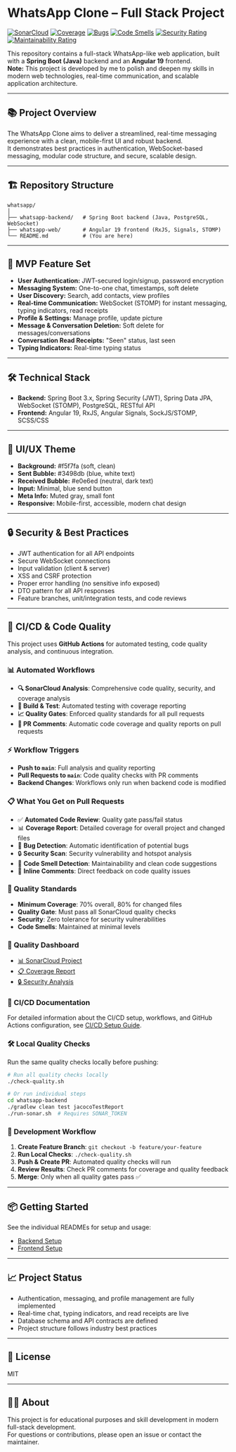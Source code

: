 # WhatsApp Clone – Full Stack Project

[![SonarCloud](https://sonarcloud.io/api/project_badges/measure?project=ahmedmirza994_whatsapp&metric=alert_status)](https://sonarcloud.io/summary/new_code?id=ahmedmirza994_whatsapp)
[![Coverage](https://sonarcloud.io/api/project_badges/measure?project=ahmedmirza994_whatsapp&metric=coverage)](https://sonarcloud.io/summary/new_code?id=ahmedmirza994_whatsapp)
[![Bugs](https://sonarcloud.io/api/project_badges/measure?project=ahmedmirza994_whatsapp&metric=bugs)](https://sonarcloud.io/summary/new_code?id=ahmedmirza994_whatsapp)
[![Code Smells](https://sonarcloud.io/api/project_badges/measure?project=ahmedmirza994_whatsapp&metric=code_smells)](https://sonarcloud.io/summary/new_code?id=ahmedmirza994_whatsapp)
[![Security Rating](https://sonarcloud.io/api/project_badges/measure?project=ahmedmirza994_whatsapp&metric=security_rating)](https://sonarcloud.io/summary/new_code?id=ahmedmirza994_whatsapp)
[![Maintainability Rating](https://sonarcloud.io/api/project_badges/measure?project=ahmedmirza994_whatsapp&metric=sqale_rating)](https://sonarcloud.io/summary/new_code?id=ahmedmirza994_whatsapp)

This repository contains a full-stack WhatsApp-like web application, built with a **Spring Boot (Java)** backend and an **Angular 19** frontend.  
**Note:** This project is developed by me to polish and deepen my skills in modern web technologies, real-time communication, and scalable application architecture.

---

## 📚 Project Overview

The WhatsApp Clone aims to deliver a streamlined, real-time messaging experience with a clean, mobile-first UI and robust backend.  
It demonstrates best practices in authentication, WebSocket-based messaging, modular code structure, and secure, scalable design.

---

## 🏗️ Repository Structure

```
whatsapp/
│
├── whatsapp-backend/   # Spring Boot backend (Java, PostgreSQL, WebSocket)
├── whatsapp-web/       # Angular 19 frontend (RxJS, Signals, STOMP)
└── README.md           # (You are here)
```

---

## 🚀 MVP Feature Set

-   **User Authentication:** JWT-secured login/signup, password encryption
-   **Messaging System:** One-to-one chat, timestamps, soft delete
-   **User Discovery:** Search, add contacts, view profiles
-   **Real-time Communication:** WebSocket (STOMP) for instant messaging, typing indicators, read receipts
-   **Profile & Settings:** Manage profile, update picture
-   **Message & Conversation Deletion:** Soft delete for messages/conversations
-   **Conversation Read Receipts:** "Seen" status, last seen
-   **Typing Indicators:** Real-time typing status

---

## 🛠️ Technical Stack

-   **Backend:** Spring Boot 3.x, Spring Security (JWT), Spring Data JPA, WebSocket (STOMP), PostgreSQL, RESTful API
-   **Frontend:** Angular 19, RxJS, Angular Signals, SockJS/STOMP, SCSS/CSS

---

## 🎨 UI/UX Theme

-   **Background:** #f5f7fa (soft, clean)
-   **Sent Bubble:** #3498db (blue, white text)
-   **Received Bubble:** #e0e6ed (neutral, dark text)
-   **Input:** Minimal, blue send button
-   **Meta Info:** Muted gray, small font
-   **Responsive:** Mobile-first, accessible, modern chat design

---

## 🔒 Security & Best Practices

-   JWT authentication for all API endpoints
-   Secure WebSocket connections
-   Input validation (client & server)
-   XSS and CSRF protection
-   Proper error handling (no sensitive info exposed)
-   DTO pattern for all API responses
-   Feature branches, unit/integration tests, and code reviews

---

## 🚀 CI/CD & Code Quality

This project uses **GitHub Actions** for automated testing, code quality analysis, and continuous integration.

### 📊 Automated Workflows

-   **🔍 SonarCloud Analysis**: Comprehensive code quality, security, and coverage analysis
-   **🧪 Build & Test**: Automated testing with coverage reporting
-   **📈 Quality Gates**: Enforced quality standards for all pull requests
-   **💬 PR Comments**: Automatic code coverage and quality reports on pull requests

### ⚡ Workflow Triggers

-   **Push to `main`**: Full analysis and quality reporting
-   **Pull Requests to `main`**: Code quality checks with PR comments
-   **Backend Changes**: Workflows only run when backend code is modified

### 📋 What You Get on Pull Requests

-   ✅ **Automated Code Review**: Quality gate pass/fail status
-   📊 **Coverage Report**: Detailed coverage for overall project and changed files
-   🐛 **Bug Detection**: Automatic identification of potential bugs
-   🔒 **Security Scan**: Security vulnerability and hotspot analysis
-   👃 **Code Smell Detection**: Maintainability and clean code suggestions
-   💬 **Inline Comments**: Direct feedback on code quality issues

### 🎯 Quality Standards

-   **Minimum Coverage**: 70% overall, 80% for changed files
-   **Quality Gate**: Must pass all SonarCloud quality checks
-   **Security**: Zero tolerance for security vulnerabilities
-   **Code Smells**: Maintained at minimal levels

### 🔗 Quality Dashboard

-   [📊 SonarCloud Project](https://sonarcloud.io/project/overview?id=ahmedmirza994_whatsapp)
-   [📋 Coverage Report](https://sonarcloud.io/component_measures?id=ahmedmirza994_whatsapp&metric=coverage)
-   [🔒 Security Analysis](https://sonarcloud.io/project/security_hotspots?id=ahmedmirza994_whatsapp)

### 📁 CI/CD Documentation

For detailed information about the CI/CD setup, workflows, and GitHub Actions configuration, see [CI/CD Setup Guide](.github/CI-CD-SETUP.md).

### 🛠️ Local Quality Checks

Run the same quality checks locally before pushing:

```bash
# Run all quality checks locally
./check-quality.sh

# Or run individual steps
cd whatsapp-backend
./gradlew clean test jacocoTestReport
./run-sonar.sh  # Requires SONAR_TOKEN
```

### 🔄 Development Workflow

1. **Create Feature Branch**: `git checkout -b feature/your-feature`
2. **Run Local Checks**: `./check-quality.sh`
3. **Push & Create PR**: Automated quality checks will run
4. **Review Results**: Check PR comments for coverage and quality feedback
5. **Merge**: Only when all quality gates pass ✅

---

## 📦 Getting Started

See the individual READMEs for setup and usage:

-   [Backend Setup](whatsapp-backend/README.md)
-   [Frontend Setup](whatsapp-web/README.md)

---

## 📈 Project Status

-   Authentication, messaging, and profile management are fully implemented
-   Real-time chat, typing indicators, and read receipts are live
-   Database schema and API contracts are defined
-   Project structure follows industry best practices

---

## 📝 License

MIT

---

## 🙋‍♂️ About

This project is for educational purposes and skill development in modern full-stack development.  
For questions or contributions, please open an issue or contact the maintainer.
